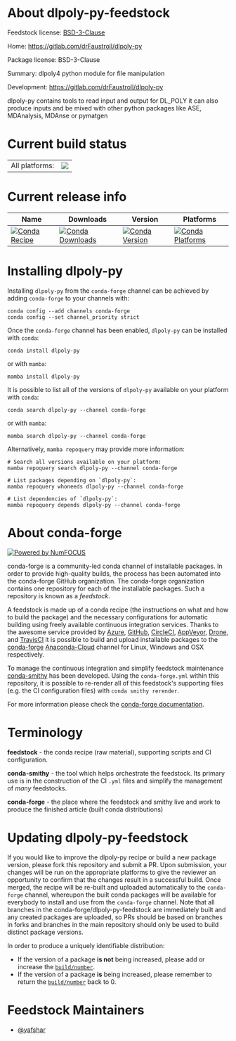 About dlpoly-py-feedstock
=========================

Feedstock license: [BSD-3-Clause](https://github.com/conda-forge/dlpoly-py-feedstock/blob/main/LICENSE.txt)

Home: https://gitlab.com/drFaustroll/dlpoly-py

Package license: BSD-3-Clause

Summary: dlpoly4 python module for file manipulation

Development: https://gitlab.com/drFaustroll/dlpoly-py

dlpoly-py contains tools to read input and output for DL_POLY it can
also produce inputs and be mixed with other python packages like ASE,
MDAnalysis, MDAnse or pymatgen


Current build status
====================


<table><tr><td>All platforms:</td>
    <td>
      <a href="https://dev.azure.com/conda-forge/feedstock-builds/_build/latest?definitionId=10710&branchName=main">
        <img src="https://dev.azure.com/conda-forge/feedstock-builds/_apis/build/status/dlpoly-py-feedstock?branchName=main">
      </a>
    </td>
  </tr>
</table>

Current release info
====================

| Name | Downloads | Version | Platforms |
| --- | --- | --- | --- |
| [![Conda Recipe](https://img.shields.io/badge/recipe-dlpoly--py-green.svg)](https://anaconda.org/conda-forge/dlpoly-py) | [![Conda Downloads](https://img.shields.io/conda/dn/conda-forge/dlpoly-py.svg)](https://anaconda.org/conda-forge/dlpoly-py) | [![Conda Version](https://img.shields.io/conda/vn/conda-forge/dlpoly-py.svg)](https://anaconda.org/conda-forge/dlpoly-py) | [![Conda Platforms](https://img.shields.io/conda/pn/conda-forge/dlpoly-py.svg)](https://anaconda.org/conda-forge/dlpoly-py) |

Installing dlpoly-py
====================

Installing `dlpoly-py` from the `conda-forge` channel can be achieved by adding `conda-forge` to your channels with:

```
conda config --add channels conda-forge
conda config --set channel_priority strict
```

Once the `conda-forge` channel has been enabled, `dlpoly-py` can be installed with `conda`:

```
conda install dlpoly-py
```

or with `mamba`:

```
mamba install dlpoly-py
```

It is possible to list all of the versions of `dlpoly-py` available on your platform with `conda`:

```
conda search dlpoly-py --channel conda-forge
```

or with `mamba`:

```
mamba search dlpoly-py --channel conda-forge
```

Alternatively, `mamba repoquery` may provide more information:

```
# Search all versions available on your platform:
mamba repoquery search dlpoly-py --channel conda-forge

# List packages depending on `dlpoly-py`:
mamba repoquery whoneeds dlpoly-py --channel conda-forge

# List dependencies of `dlpoly-py`:
mamba repoquery depends dlpoly-py --channel conda-forge
```


About conda-forge
=================

[![Powered by
NumFOCUS](https://img.shields.io/badge/powered%20by-NumFOCUS-orange.svg?style=flat&colorA=E1523D&colorB=007D8A)](https://numfocus.org)

conda-forge is a community-led conda channel of installable packages.
In order to provide high-quality builds, the process has been automated into the
conda-forge GitHub organization. The conda-forge organization contains one repository
for each of the installable packages. Such a repository is known as a *feedstock*.

A feedstock is made up of a conda recipe (the instructions on what and how to build
the package) and the necessary configurations for automatic building using freely
available continuous integration services. Thanks to the awesome service provided by
[Azure](https://azure.microsoft.com/en-us/services/devops/), [GitHub](https://github.com/),
[CircleCI](https://circleci.com/), [AppVeyor](https://www.appveyor.com/),
[Drone](https://cloud.drone.io/welcome), and [TravisCI](https://travis-ci.com/)
it is possible to build and upload installable packages to the
[conda-forge](https://anaconda.org/conda-forge) [Anaconda-Cloud](https://anaconda.org/)
channel for Linux, Windows and OSX respectively.

To manage the continuous integration and simplify feedstock maintenance
[conda-smithy](https://github.com/conda-forge/conda-smithy) has been developed.
Using the ``conda-forge.yml`` within this repository, it is possible to re-render all of
this feedstock's supporting files (e.g. the CI configuration files) with ``conda smithy rerender``.

For more information please check the [conda-forge documentation](https://conda-forge.org/docs/).

Terminology
===========

**feedstock** - the conda recipe (raw material), supporting scripts and CI configuration.

**conda-smithy** - the tool which helps orchestrate the feedstock.
                   Its primary use is in the construction of the CI ``.yml`` files
                   and simplify the management of *many* feedstocks.

**conda-forge** - the place where the feedstock and smithy live and work to
                  produce the finished article (built conda distributions)


Updating dlpoly-py-feedstock
============================

If you would like to improve the dlpoly-py recipe or build a new
package version, please fork this repository and submit a PR. Upon submission,
your changes will be run on the appropriate platforms to give the reviewer an
opportunity to confirm that the changes result in a successful build. Once
merged, the recipe will be re-built and uploaded automatically to the
`conda-forge` channel, whereupon the built conda packages will be available for
everybody to install and use from the `conda-forge` channel.
Note that all branches in the conda-forge/dlpoly-py-feedstock are
immediately built and any created packages are uploaded, so PRs should be based
on branches in forks and branches in the main repository should only be used to
build distinct package versions.

In order to produce a uniquely identifiable distribution:
 * If the version of a package **is not** being increased, please add or increase
   the [``build/number``](https://docs.conda.io/projects/conda-build/en/latest/resources/define-metadata.html#build-number-and-string).
 * If the version of a package **is** being increased, please remember to return
   the [``build/number``](https://docs.conda.io/projects/conda-build/en/latest/resources/define-metadata.html#build-number-and-string)
   back to 0.

Feedstock Maintainers
=====================

* [@yafshar](https://github.com/yafshar/)

